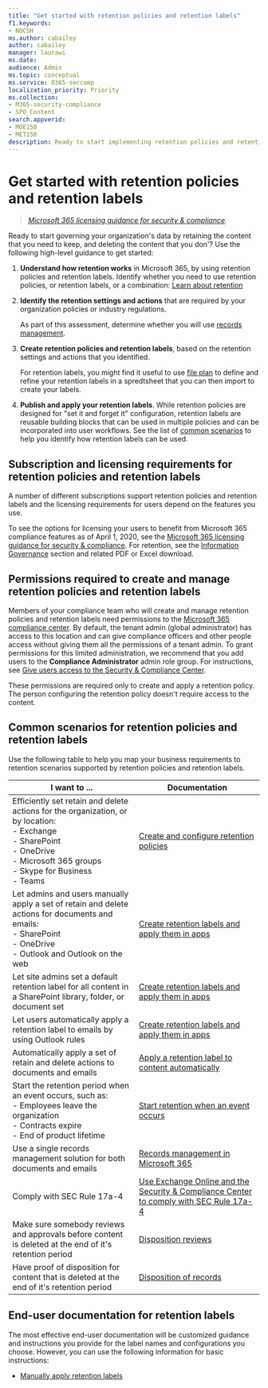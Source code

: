 ```yaml
---
title: "Get started with retention policies and retention labels"
f1.keywords:
- NOCSH
ms.author: cabailey
author: cabailey
manager: laurawi
ms.date: 
audience: Admin
ms.topic: conceptual
ms.service: O365-seccomp
localization_priority: Priority
ms.collection: 
- M365-security-compliance
- SPO_Content
search.appverid: 
- MOE150
- MET150
description: Ready to start implementing retention policies and retention labels to govern your organization's data, but not sure where to start? Read some practical guidance to get started.
---
```


# Get started with retention policies and retention labels

>*[Microsoft 365 licensing guidance for security & compliance](https://aka.ms/ComplianceSD).*

Ready to start governing your organization's data by retaining the content that you need to keep, and deleting the content that you don'? Use the following high-level guidance to get started:

1. **Understand how retention works** in Microsoft 365, by using retention policies and retention labels. Identify whether you need to use retention policies, or retention labels, or a combination: [Learn about retention](retention.md)

2. **Identify the retention settings and actions** that are required by your organization policies or industry regulations.
    
    As part of this assessment, determine whether you will use [records management](records-management.md).

3. **Create retention policies and retention labels**, based on the retention settings and actions that you identified.
    
    For retention labels, you might find it useful to use [file plan](file-plan-manager.md) to define and refine your retention labels in a spredtsheet that you can then import to create your labels.
    
3. **Publish and apply your retention labels**. While retention policies are designed for "set it and forget it" configuration, retention labels are reusable building blocks that can be used in multiple policies and can be incorporated into user workflows. See the list of [common scenarios](#common-scenarios-for-retention-policies-and-retention-labels) to help you identify how retention labels can be used. 

## Subscription and licensing requirements for retention policies and retention labels

A number of different subscriptions support retention policies and retention labels and the licensing requirements for users depend on the features you use.

To see the options for licensing your users to benefit from Microsoft 365 compliance features as of April 1, 2020, see the [Microsoft 365 licensing guidance for security & compliance](https://aka.ms/ComplianceSD). For retention, see the [Information Governance](https://docs.microsoft.com/office365/servicedescriptions/microsoft-365-service-descriptions/microsoft-365-tenantlevel-services-licensing-guidance/microsoft-365-security-compliance-licensing-guidance#information-governance) section and related PDF or Excel download.

## Permissions required to create and manage retention policies and retention labels

Members of your compliance team who will create and manage retention policies and retention labels need permissions to the [Microsoft 365 compliance center](https://compliance.microsoft.com/). By default, the tenant admin (global administrator) has access to this location and can give compliance officers and other people access without giving them all the permissions of a tenant admin. To grant permissions for this limited administration, we recommend that you add users to the **Compliance Administrator** admin role group. For instructions, see [Give users access to the Security & Compliance Center](https://docs.microsoft.com/microsoft-365/security/office-365-security/grant-access-to-the-security-and-compliance-center).

These permissions are required only to create and apply a retention policy. The person configuring the retention policy doesn't require access to the content.

## Common scenarios for retention policies and retention labels

Use the following table to help you map your business requirements to retention scenarios supported by retention policies and retention labels.

|I want to ...|Documentation|
|----------------|---------------|
|Efficiently set retain and delete actions for the organization, or by location: <br />-  Exchange  <br />- SharePoint  <br />- OneDrive  <br />- Microsoft 365 groups <br />- Skype for Business  <br />- Teams  |[Create and configure retention policies](create-retention-policies.md)|
|Let admins and users manually apply a set of retain and delete actions for documents and emails: <br />-  SharePoint <br />- OneDrive <br />- Outlook and Outlook on the web|[Create retention labels and apply them in apps](create-apply-retention-labels.md)|
|Let site admins set a default retention label for all content in a SharePoint library, folder, or document set|[Create retention labels and apply them in apps](create-apply-retention-labels.md)|
|Let users automatically apply a retention label to emails by using Outlook rules|[Create retention labels and apply them in apps](create-apply-retention-labels.md)|
|Automatically apply a set of retain and delete actions to documents and emails |[Apply a retention label to content automatically](apply-retention-labels-automatically.md)|
|Start the retention period when an event occurs, such as:  <br />- Employees leave the organization <br />- Contracts expire <br />- End of product lifetime| [Start retention when an event occurs](event-driven-retention.md)|
|Use a single records management solution for both documents and emails |[Records management in Microsoft 365](records-management.md) |
|Comply with SEC Rule 17a-4|[Use Exchange Online and the Security & Compliance Center to comply with SEC Rule 17a-4](use-exchange-online-to-comply-with-sec-rule-17a-4.md) |
|Make sure somebody reviews and approvals before content is deleted at the end of it's retention period|[Disposition reviews](disposition.md#disposition-reviews) |
|Have proof of disposition for content that is deleted at the end of it's retention period|[Disposition of records](disposition.md#disposition-of-records) |

## End-user documentation for retention labels

The most effective end-user documentation will be customized guidance and instructions you provide for the label names and configurations you choose. However, you can use the following information for basic instructions:

- [Manually apply retention labels](create-apply-retention-labels.md#manually-apply-retention-labels)
